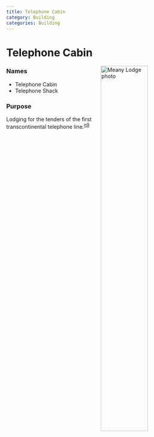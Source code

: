 ```yaml
---
title: Telephone Cabin
category: Building
categories: Building
---
```

# Telephone Cabin
<img src="https://raw.githubusercontent.com/MeanyLodge/meanylodge.github.com/assets/img/2020-Telephone-Cabin.jpeg" style="width: 50%;" alt="Meany Lodge photo" align="right">

### Names
- Telephone Cabin
- Telephone Shack

### Purpose
Lodging for the tenders of the first transcontinental telephone line.<sup>[n9][]</sup>


[n9]: /Names-2009
